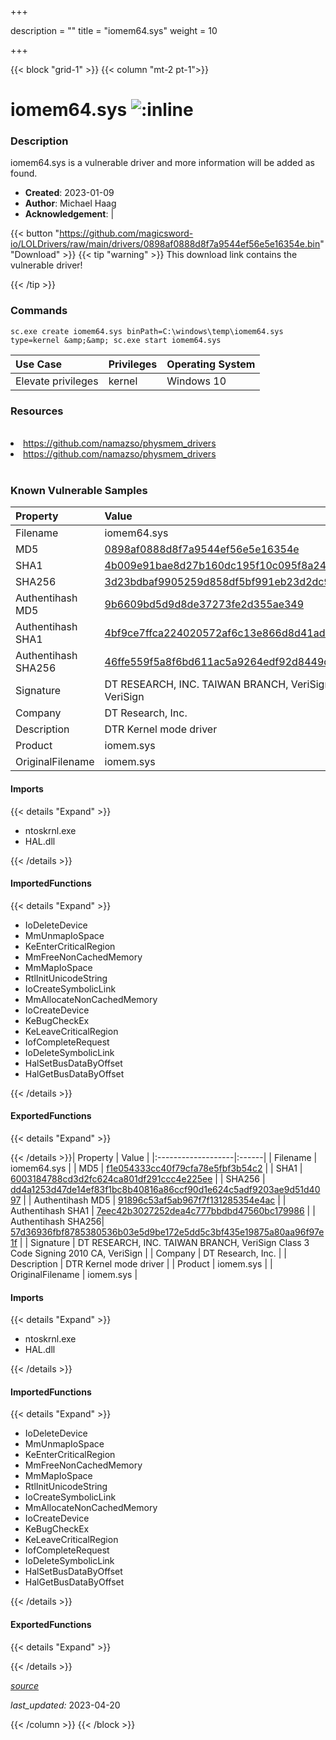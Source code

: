+++

description = ""
title = "iomem64.sys"
weight = 10

+++


{{< block "grid-1" >}}
{{< column "mt-2 pt-1">}}


# iomem64.sys ![:inline](/images/twitter_verified.png) 


### Description

iomem64.sys is a vulnerable driver and more information will be added as found.

- **Created**: 2023-01-09
- **Author**: Michael Haag
- **Acknowledgement**:  | [](https://twitter.com/)

{{< button "https://github.com/magicsword-io/LOLDrivers/raw/main/drivers/0898af0888d8f7a9544ef56e5e16354e.bin" "Download" >}}
{{< tip "warning" >}}
This download link contains the vulnerable driver!

{{< /tip >}}

### Commands

```
sc.exe create iomem64.sys binPath=C:\windows\temp\iomem64.sys type=kernel &amp;&amp; sc.exe start iomem64.sys
```

| Use Case | Privileges | Operating System | 
|:---- | ---- | ---- |
| Elevate privileges | kernel | Windows 10 |

### Resources
<br>
<li><a href=" https://github.com/namazso/physmem_drivers"> https://github.com/namazso/physmem_drivers</a></li>
<li><a href="https://github.com/namazso/physmem_drivers">https://github.com/namazso/physmem_drivers</a></li>
<br>

### Known Vulnerable Samples

| Property           | Value |
|:-------------------|:------|
| Filename           | iomem64.sys |
| MD5                | [0898af0888d8f7a9544ef56e5e16354e](https://www.virustotal.com/gui/file/0898af0888d8f7a9544ef56e5e16354e) |
| SHA1               | [4b009e91bae8d27b160dc195f10c095f8a2441e1](https://www.virustotal.com/gui/file/4b009e91bae8d27b160dc195f10c095f8a2441e1) |
| SHA256             | [3d23bdbaf9905259d858df5bf991eb23d2dc9f4ecda7f9f77839691acef1b8c4](https://www.virustotal.com/gui/file/3d23bdbaf9905259d858df5bf991eb23d2dc9f4ecda7f9f77839691acef1b8c4) |
| Authentihash MD5   | [9b6609bd5d9d8de37273fe2d355ae349](https://www.virustotal.com/gui/search/authentihash%253A9b6609bd5d9d8de37273fe2d355ae349) |
| Authentihash SHA1  | [4bf9ce7ffca224020572af6c13e866d8d41ad5bf](https://www.virustotal.com/gui/search/authentihash%253A4bf9ce7ffca224020572af6c13e866d8d41ad5bf) |
| Authentihash SHA256| [46ffe559f5a8f6bd611ac5a9264edf92d8449d8d31b2ddf6b2add5971e309c56](https://www.virustotal.com/gui/search/authentihash%253A46ffe559f5a8f6bd611ac5a9264edf92d8449d8d31b2ddf6b2add5971e309c56) |
| Signature         | DT RESEARCH, INC. TAIWAN BRANCH, VeriSign Class 3 Code Signing 2010 CA, VeriSign   |
| Company           | DT Research, Inc. |
| Description       | DTR Kernel mode driver |
| Product           | iomem.sys |
| OriginalFilename  | iomem.sys |


#### Imports
{{< details "Expand" >}}
* ntoskrnl.exe
* HAL.dll

{{< /details >}}
#### ImportedFunctions
{{< details "Expand" >}}
* IoDeleteDevice
* MmUnmapIoSpace
* KeEnterCriticalRegion
* MmFreeNonCachedMemory
* MmMapIoSpace
* RtlInitUnicodeString
* IoCreateSymbolicLink
* MmAllocateNonCachedMemory
* IoCreateDevice
* KeBugCheckEx
* KeLeaveCriticalRegion
* IofCompleteRequest
* IoDeleteSymbolicLink
* HalSetBusDataByOffset
* HalGetBusDataByOffset

{{< /details >}}
#### ExportedFunctions
{{< details "Expand" >}}

{{< /details >}}| Property           | Value |
|:-------------------|:------|
| Filename           | iomem64.sys |
| MD5                | [f1e054333cc40f79cfa78e5fbf3b54c2](https://www.virustotal.com/gui/file/f1e054333cc40f79cfa78e5fbf3b54c2) |
| SHA1               | [6003184788cd3d2fc624ca801df291ccc4e225ee](https://www.virustotal.com/gui/file/6003184788cd3d2fc624ca801df291ccc4e225ee) |
| SHA256             | [dd4a1253d47de14ef83f1bc8b40816a86ccf90d1e624c5adf9203ae9d51d4097](https://www.virustotal.com/gui/file/dd4a1253d47de14ef83f1bc8b40816a86ccf90d1e624c5adf9203ae9d51d4097) |
| Authentihash MD5   | [91896c53af5ab967f7f131285354e4ac](https://www.virustotal.com/gui/search/authentihash%253A91896c53af5ab967f7f131285354e4ac) |
| Authentihash SHA1  | [7eec42b3027252dea4c777bbdbd47560bc179986](https://www.virustotal.com/gui/search/authentihash%253A7eec42b3027252dea4c777bbdbd47560bc179986) |
| Authentihash SHA256| [57d36936fbf8785380536b03e5d9be172e5dd5c3bf435e19875a80aa96f97e1f](https://www.virustotal.com/gui/search/authentihash%253A57d36936fbf8785380536b03e5d9be172e5dd5c3bf435e19875a80aa96f97e1f) |
| Signature         | DT RESEARCH, INC. TAIWAN BRANCH, VeriSign Class 3 Code Signing 2010 CA, VeriSign   |
| Company           | DT Research, Inc. |
| Description       | DTR Kernel mode driver |
| Product           | iomem.sys |
| OriginalFilename  | iomem.sys |


#### Imports
{{< details "Expand" >}}
* ntoskrnl.exe
* HAL.dll

{{< /details >}}
#### ImportedFunctions
{{< details "Expand" >}}
* IoDeleteDevice
* MmUnmapIoSpace
* KeEnterCriticalRegion
* MmFreeNonCachedMemory
* MmMapIoSpace
* RtlInitUnicodeString
* IoCreateSymbolicLink
* MmAllocateNonCachedMemory
* IoCreateDevice
* KeBugCheckEx
* KeLeaveCriticalRegion
* IofCompleteRequest
* IoDeleteSymbolicLink
* HalSetBusDataByOffset
* HalGetBusDataByOffset

{{< /details >}}
#### ExportedFunctions
{{< details "Expand" >}}

{{< /details >}}


[*source*](https://github.com/magicsword-io/LOLDrivers/tree/main/yaml/iomem64.yaml)

*last_updated:* 2023-04-20








{{< /column >}}
{{< /block >}}
